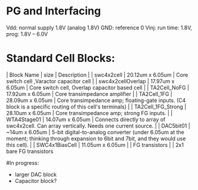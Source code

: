 # PG and Interfacing
Vdd: normal supply 1.8V (analog 1.8V)
GND: reference 0
Vinj:  run time: 1.8V, prog: 1.8V – 6.0V

# Standard Cell Blocks: 
| Block Name            | size              | Description | 
| swc4x2cell            | 20.12um x 6.05um  | Core switch cell ,Varactor capacitor cell |
| swc4x2cellOverlap     | 17.97um x 6.05um  | Core switch cell,  Overlap capacitor based cell |
| TA2Cell_NoFG          | 17.92um x 6.05um  | Core transimpedance amplifier |
| TA2Cell_1FG           | 28.09um x 6.05um  | Core transimpedance amp; floating-gate inputs. (C4 block is a specific routing of this cell's terminals) |
| TA2Cell_1FG_Strong    | 28.10um x 6.05um  | Core transimpedance amp; strong FG inputs. |
| WTA4Stage01           | 14.07um x 6.05um  | Connects directly to array of swc4x2cell.  Can array vertically.  Needs one current source. |
| DAC5bit01             | ~14um   x 6.05um  | 5-bit digital-to-analog converter (under 6.05um at the moment; thinking through expansion to 6bit and 7bit, and they would use this cell). |
| SWC4x1BiasCell        | 11.05um x 6.05um  | 
| FG transistors        |                   | 2x1 bare FG transistors

#In progress:
 - larger DAC block
 - Capacitor block?
